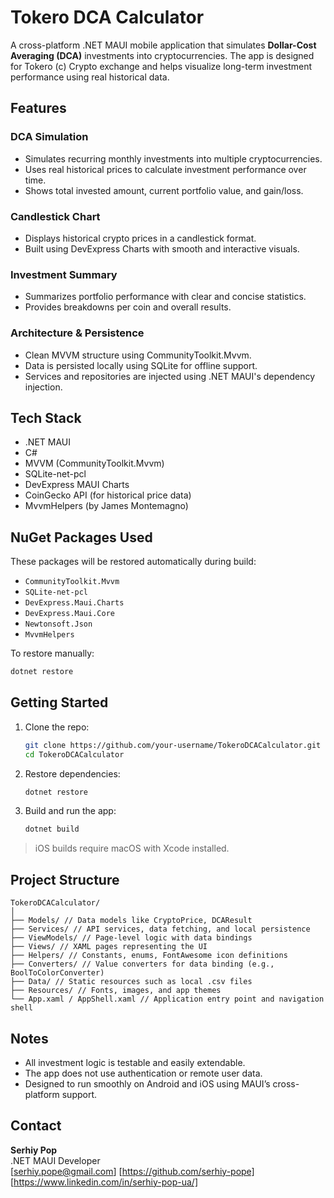 # Tokero DCA Calculator

A cross-platform .NET MAUI mobile application that simulates **Dollar-Cost Averaging (DCA)** investments into cryptocurrencies. 
The app is designed for Tokero (c) Crypto exchange and helps visualize long-term investment performance using real historical data.

## Features

### DCA Simulation
- Simulates recurring monthly investments into multiple cryptocurrencies.
- Uses real historical prices to calculate investment performance over time.
- Shows total invested amount, current portfolio value, and gain/loss.

### Candlestick Chart
- Displays historical crypto prices in a candlestick format.
- Built using DevExpress Charts with smooth and interactive visuals.

### Investment Summary
- Summarizes portfolio performance with clear and concise statistics.
- Provides breakdowns per coin and overall results.

### Architecture & Persistence
- Clean MVVM structure using CommunityToolkit.Mvvm.
- Data is persisted locally using SQLite for offline support.
- Services and repositories are injected using .NET MAUI's dependency injection.

## Tech Stack

- .NET MAUI
- C#
- MVVM (CommunityToolkit.Mvvm)
- SQLite-net-pcl
- DevExpress MAUI Charts
- CoinGecko API (for historical price data)
- MvvmHelpers (by James Montemagno)

## NuGet Packages Used

These packages will be restored automatically during build:

- `CommunityToolkit.Mvvm`
- `SQLite-net-pcl`
- `DevExpress.Maui.Charts`
- `DevExpress.Maui.Core`
- `Newtonsoft.Json`
- `MvvmHelpers`

To restore manually:
```bash
dotnet restore
```

## Getting Started

1. Clone the repo:
   ```bash
   git clone https://github.com/your-username/TokeroDCACalculator.git
   cd TokeroDCACalculator
   ```

2. Restore dependencies:
   ```bash
   dotnet restore
   ```

3. Build and run the app:
   ```bash
   dotnet build
   ```

> iOS builds require macOS with Xcode installed.

## Project Structure

```
TokeroDCACalculator/
│
├── Models/ // Data models like CryptoPrice, DCAResult
├── Services/ // API services, data fetching, and local persistence
├── ViewModels/ // Page-level logic with data bindings
├── Views/ // XAML pages representing the UI
├── Helpers/ // Constants, enums, FontAwesome icon definitions
├── Converters/ // Value converters for data binding (e.g., BoolToColorConverter)
├── Data/ // Static resources such as local .csv files
├── Resources/ // Fonts, images, and app themes
└── App.xaml / AppShell.xaml // Application entry point and navigation shell
```

## Notes

- All investment logic is testable and easily extendable.
- The app does not use authentication or remote user data.
- Designed to run smoothly on Android and iOS using MAUI’s cross-platform support.

## Contact

**Serhiy Pop**  
.NET MAUI Developer  
[serhiy.pope@gmail.com]
[https://github.com/serhiy-pope]
[https://www.linkedin.com/in/serhiy-pop-ua/]

